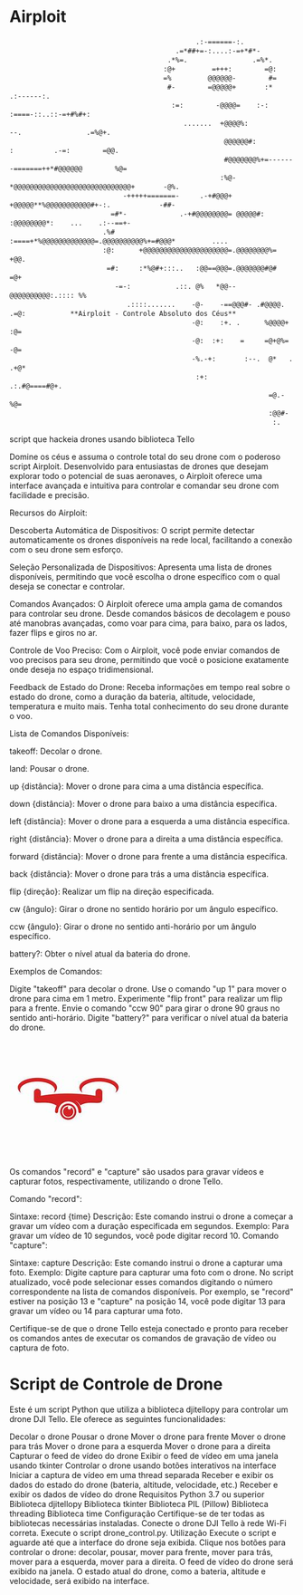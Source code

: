
# Airploit
                                                  .:-======-:.                                                                    
                                             .=*##+=-:....:-=+*#*-                                                                
                                           .*%=.                .=%*.                                                             
                                          :@+         =+++:        =@:                                                            
                                          =%         @@@@@@-        #=                                                            
                                           #-        =@@@@@+       :*               .:------:.                                    
                                            :=:        -@@@@=    :-:           :====-::..::-=+#%#+:                               
                                               .......  +@@@@%:              --.                .=%@+.                            
                                                         @@@@@@#:           :          .-=:        =@@.                           
                                                         #@@@@@@@%+=-------=======++*#@@@@@@        %@=                           
                                                        :%@- *@@@@@@@@@@@@@@@@@@@@@@@@@@@@@+       -@%.                           
                                -+++++=======-     .-+#@@@+ +@@@@@**%@@@@@@@@@@@#+-:.            -##-                             
                             =#*-             .-+#@@@@@@@@= @@@@@#: :@@@@@@@@*:    ...    .:--==+-                                
                           .%#       :====+*%@@@@@@@@@@@@@=.@@@@@@@@@@%+=#@@@*         ....                                       
                           :@:      +@@@@@@@@@@@@@@@@@@@@@=.@@@@@@@@%=     +@@.                                                   
                            =#:     :*%@#+:::..   :@@==@@@=.@@@@@@@#@#      =@+                                                   
                              -=-:           .::. @%   *@@--@@@@@@@@@@:.:::: %%                                                   
                                 .::::.......    -@-    -==@@@#- .#@@@@.    .=@:           **Airploit - Controle Absoluto dos Céus**                                     
                                                 -@:    :+. .      %@@@@+    :@=                                                  
                                                 -@:  :+:    =     =@+@%=    -@=                                                  
                                                 -%.-+:       :--.  @*   . .+@*                                                   
                                                  :+:            .:.#@====#@+.                                                    
                                                                    =@.-%@=                                                       
                                                                    :@@#-                                                         
                                                                     :.                                       
script que hackeia drones usando biblioteca Tello


Domine os céus e assuma o controle total do seu drone com o poderoso script Airploit. Desenvolvido para entusiastas de drones que desejam explorar todo o potencial de suas aeronaves, o Airploit oferece uma interface avançada e intuitiva para controlar e comandar seu drone com facilidade e precisão.

Recursos do Airploit:

Descoberta Automática de Dispositivos: O script permite detectar automaticamente os drones disponíveis na rede local, facilitando a conexão com o seu drone sem esforço.

Seleção Personalizada de Dispositivos: Apresenta uma lista de drones disponíveis, permitindo que você escolha o drone específico com o qual deseja se conectar e controlar.

Comandos Avançados: O Airploit oferece uma ampla gama de comandos para controlar seu drone. Desde comandos básicos de decolagem e pouso até manobras avançadas, como voar para cima, para baixo, para os lados, fazer flips e giros no ar.

Controle de Voo Preciso: Com o Airploit, você pode enviar comandos de voo precisos para seu drone, permitindo que você o posicione exatamente onde deseja no espaço tridimensional.

Feedback de Estado do Drone: Receba informações em tempo real sobre o estado do drone, como a duração da bateria, altitude, velocidade, temperatura e muito mais. Tenha total conhecimento do seu drone durante o voo.

Lista de Comandos Disponíveis:

takeoff: Decolar o drone.

land: Pousar o drone.

up {distância}: Mover o drone para cima a uma distância específica.

down {distância}: Mover o drone para baixo a uma distância específica.

left {distância}: Mover o drone para a esquerda a uma distância específica.

right {distância}: Mover o drone para a direita a uma distância específica.

forward {distância}: Mover o drone para frente a uma distância específica.

back {distância}: Mover o drone para trás a uma distância específica.

flip {direção}: Realizar um flip na direção especificada.

cw {ângulo}: Girar o drone no sentido horário por um ângulo específico.

ccw {ângulo}: Girar o drone no sentido anti-horário por um ângulo específico.

battery?: Obter o nível atual da bateria do drone.

Exemplos de Comandos:

Digite "takeoff" para decolar o drone.
Use o comando "up 1" para mover o drone para cima em 1 metro.
Experimente "flip front" para realizar um flip para a frente.
Envie o comando "ccw 90" para girar o drone 90 graus no sentido anti-horário.
Digite "battery?" para verificar o nível atual da bateria do drone.

![camera](img.jpg)

Os comandos "record" e "capture" são usados para gravar vídeos e capturar fotos, respectivamente, utilizando o drone Tello.

Comando "record":

Sintaxe: record {time}
Descrição: Este comando instrui o drone a começar a gravar um vídeo com a duração especificada em segundos.
Exemplo: Para gravar um vídeo de 10 segundos, você pode digitar record 10.
Comando "capture":

Sintaxe: capture
Descrição: Este comando instrui o drone a capturar uma foto.
Exemplo: Digite capture para capturar uma foto com o drone.
No script atualizado, você pode selecionar esses comandos digitando o número correspondente na lista de comandos disponíveis. Por exemplo, se "record" estiver na posição 13 e "capture" na posição 14, você pode digitar 13 para gravar um vídeo ou 14 para capturar uma foto.

Certifique-se de que o drone Tello esteja conectado e pronto para receber os comandos antes de executar os comandos de gravação de vídeo ou captura de foto.

# Script de Controle de Drone

Este é um script Python que utiliza a biblioteca djitellopy para controlar um drone DJI Tello. Ele oferece as seguintes funcionalidades:

Decolar o drone
Pousar o drone
Mover o drone para frente
Mover o drone para trás
Mover o drone para a esquerda
Mover o drone para a direita
Capturar o feed de vídeo do drone
Exibir o feed de vídeo em uma janela usando tkinter
Controlar o drone usando botões interativos na interface
Iniciar a captura de vídeo em uma thread separada
Receber e exibir os dados do estado do drone (bateria, altitude, velocidade, etc.)
Receber e exibir os dados de vídeo do drone
Requisitos
Python 3.7 ou superior
Biblioteca djitellopy
Biblioteca tkinter
Biblioteca PIL (Pillow)
Biblioteca threading
Biblioteca time
Configuração
Certifique-se de ter todas as bibliotecas necessárias instaladas.
Conecte o drone DJI Tello à rede Wi-Fi correta.
Execute o script drone_control.py.
Utilização
Execute o script e aguarde até que a interface do drone seja exibida.
Clique nos botões para controlar o drone: decolar, pousar, mover para frente, mover para trás, mover para a esquerda, mover para a direita.
O feed de vídeo do drone será exibido na janela.
O estado atual do drone, como a bateria, altitude e velocidade, será exibido na interface.
